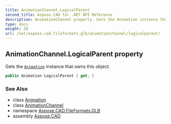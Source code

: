 ```yaml
---
title: AnimationChannel.LogicalParent
second_title: Aspose.CAD for .NET API Reference
description: AnimationChannel property. Gets the Animation instance that owns this object
type: docs
weight: 20
url: /net/aspose.cad.fileformats.glb/animationchannel/logicalparent/
---
```

## AnimationChannel.LogicalParent property

Gets the [`Animation`](../../animation/) instance that owns this object.

```csharp
public Animation LogicalParent { get; }
```

### See Also

* class [Animation](../../animation/)
* class [AnimationChannel](../)
* namespace [Aspose.CAD.FileFormats.GLB](../../animationchannel/)
* assembly [Aspose.CAD](../../../)


